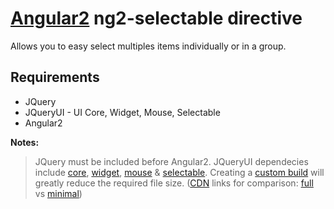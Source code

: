 # [Angular2](https://angular.io/) ng2-selectable directive

Allows you to easy select multiples items individually or in a group.

## Requirements

- JQuery
- JQueryUI - UI Core, Widget, Mouse, Selectable
- Angular2

**Notes:**
> JQuery must be included before Angular2.
> JQueryUI dependecies include [core](http://api.jqueryui.com/category/ui-core/), [widget](http://api.jqueryui.com/jQuery.widget/), [mouse](http://api.jqueryui.com/mouse/) & [selectable](http://api.jqueryui.com/selectable/). Creating a [custom build](http://jqueryui.com/download/#!version=1.10&components=1110000100000000000000000000000000) will greatly reduce the required file size. ([CDN](http://www.jsdelivr.com/) links for comparison: [full](http://cdn.jsdelivr.net/g/jquery.ui@1.10) vs  [minimal](http://cdn.jsdelivr.net/g/jquery.ui@1.10%28jquery.ui.core.min.js+jquery.ui.widget.min.js+jquery.ui.mouse.min.js+jquery.ui.selectable.min.js%29))

<!--### Options-->

<!--All the [jQueryUI Selectable options](http://api.jqueryui.com/selectable/#options) can be passed through _selectableOptions_.-->

<!--```html-->
<!--<ul selectable [selectableOtions]="{filter:'li'}">-->
  <!--<li ng-repeat="item in items">{{item}}</li>-->
<!--</ul>-->
<!--```-->

<!--### Events-->

<!--All the [jQueryUI Selectable events](http://api.jqueryui.com/selectable/#events) can be passed through _selectable-events_ with all the angular injections like $index and $event. You can also get the working list ($list), the selected items ($selected) and the JqueryUI object ($ui).-->

<!--```html-->
<!--<ul selectable selectable-events="{start:'myMethod($event, $ui, $selected, $list)'}">-->
  <!--<li ng-repeat="item in items">{{item}}</li>-->
<!--</ul>-->
<!--```-->
